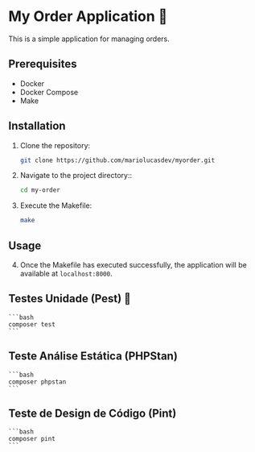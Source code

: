 # My Order Application 🛒

This is a simple application for managing orders.

## Prerequisites

- Docker
- Docker Compose
- Make

## Installation

1. Clone the repository:

   ```bash
   git clone https://github.com/mariolucasdev/myorder.git
   ```

2. Navigate to the project directory::

   ```bash
   cd my-order
   ```

3. Execute the Makefile:

   ```bash
   make
   ```

## Usage

4. Once the Makefile has executed successfully, the application will be available at `localhost:8000`.

## Testes Unidade (Pest) 🧪

    ```bash
    composer test
    ```

## Teste Análise Estática (PHPStan)

    ```bash
    composer phpstan
    ```

## Teste de Design de Código (Pint)

    ```bash
    composer pint
    ```
